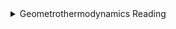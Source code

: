 <details>
  <summary>Geometrothermodynamics Reading</summary>
  This will be where the geometrothermodynamics reading sits. 
</details>
